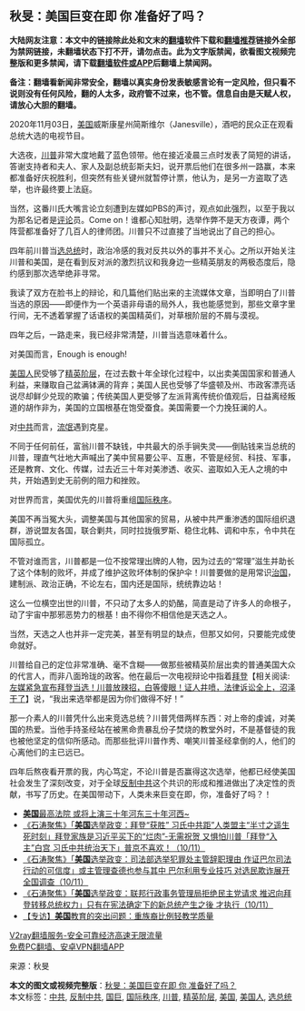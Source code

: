  <h2>秋旻：美国巨变在即 你 准备好了吗？</h2> <p class="notice"><b>大陆网友注意：本文中的链接除此处和文末的<a href="https://github.com/bannedbook/fanqiang" >翻墙</a>软件下载和<a href="https://github.com/killgcd/justmysocks/blob/master/README.md">翻墙推荐</a>链接外全部为禁网链接，未翻墙状态下打不开，请勿点击。此为文字版禁闻，欲看图文视频完整版和更多禁闻，请下载<a href="https://github.com/bannedbook/fanqiang">翻墙软件或APP</a>后翻墙上禁闻网。</p><p>备注：翻墙看新闻非常安全，翻墙以真实身份发表敏感言论有一定风险，但只看不说则没有任何风险，翻的人太多，政府管不过来，也不管。信息自由是天赋人权，请放心大胆的翻墙。</b></p>  <div class="entry"> <p id="conimg"></p> <p>2020年11月03日，<a href="https://www.bannedbook.org/bnews/tag/%e7%be%8e%e5%9b%bd/" class="st_tag internal_tag" rel="tag" title="标签 美国 下的日志">美国</a>威斯康星州简斯维尔（Janesville），酒吧的民众正在观看总统大选的电视节目。</p> <p>大选夜，<a href="https://www.bannedbook.org/bnews/tag/%e5%b7%9d%e6%99%ae/" class="st_tag internal_tag" rel="tag" title="标签 川普 下的日志">川普</a>非常大度地戴了蓝色领带。他在接近凌晨三点时发表了简短的讲话，答谢支持者和夫人、家人及副总统彭斯夫妇，说开票后他们在很多州一路赢，本来都准备好庆祝胜利，但突然有些关键州就暂停计票，他认为，是另一方盗取了选举，也许最终要上法庭。</p> <p>当然，这番川氏大嘴言论立刻遭到左媒如PBS的声讨，观点如此强烈，以至于我以为那名记者是<span class='wp_keywordlink_affiliate'><a href="https://www.bannedbook.org/bnews/comments/" title="新闻评论" target="_blank">评论</a></span>员。Come on！谁都心知肚明，选举作弊不是天方夜谭，两个阵营都准备好了几百人的律师团。川普只不过直接了当地说出了自己的担心。</p> <p>四年前川普当<a href="https://www.bannedbook.org/bnews/tag/%E9%80%89%E6%80%BB%E7%BB%9F/" class="st_tag internal_tag" rel="tag" title="标签 选总统 下的日志">选总统</a>时，政治冷感的我对反共以外的事并不关心。之所以开始关注川普和美国，是在看到反对派的激烈抗议和我身边一些精英朋友的两极态度后，隐约感到那次选举绝非寻常。</p>  <p>我读了双方在脸书上的辩论，和几篇他们贴出来的主流媒体文章，当即明白了川普当选的原因——即便作为一个英语非母语的局外人，我也能感觉到，那些文章字里行间，无不透着掌握了话语权的美国精英们，对草根阶层的不屑与漠视。</p> <p>四年之后，一路走来，我已经非常清楚，川普当选意味着什么。</p> <p>对美国而言，Enough is enough!</p> <p><a href="https://www.bannedbook.org/bnews/tag/%E7%BE%8E%E5%9B%BD%E4%BA%BA/" class="st_tag internal_tag" rel="tag" title="标签 美国人 下的日志">美国人</a>民受够了<a href="https://www.bannedbook.org/bnews/tag/%E7%B2%BE%E8%8B%B1%E9%98%B6%E5%B1%82/" class="st_tag internal_tag" rel="tag" title="标签 精英阶层 下的日志">精英阶层</a>，在过去数十年全球化过程中，以出卖美国国家和普通人利益，来赚取自己盆满钵满的背弃；美国人民也受够了华盛顿及州、市政客漂亮话说尽却鲜少兑现的欺骗；传统美国人更受够了左派背离传统价值观后，日益离经叛道的胡作非为，美国的立国根基在饱受蚕食。美国需要一个力挽狂澜的人。</p> <p>对<a href="https://www.bannedbook.org/bnews/tag/%e4%b8%ad%e5%85%b1/" class="st_tag internal_tag" rel="tag" title="标签 中共 下的日志">中共</a>而言，<span class='wp_keywordlink'><a href="https://www.bannedbook.org/forum11/topic282.html" title="禁片：评中国共产党的流氓本性" target="_blank">流氓</a></span>遇到克星。</p>  <p>不同于任何前任，富翁川普不缺钱，中共最大的杀手锏失灵——倒贴钱来当总统的川普，理直气壮地大声喊出了美中贸易要公平、互惠，不管是经贸、科技、军事，还是教育、文化、传媒，过去近三十年对美渗透、收买、盗取如入无人之境的中共，开始遇到史无前例的阻力和挫败。</p> <p>对世界而言，美国优先的川普将重组<a href="https://www.bannedbook.org/bnews/tag/%E5%9B%BD%E9%99%85%E7%A7%A9%E5%BA%8F/" class="st_tag internal_tag" rel="tag" title="标签 国际秩序 下的日志">国际秩序</a>。</p> <p>美国不再当冤大头，调整美国与其他国家的贸易，从被中共严重渗透的国际组织退群，游说盟友各国，联合剿共，同时拉拢俄罗斯、稳住北韩、调和中东，令中共在国际孤立。</p> <p>不管对谁而言，川普都是一位不按常理出牌的人物，因为过去的“常理”滋生并助长了这个体制的败坏，并成了维护这败坏体制的保护伞！川普要做的是用常识<span class='wp_keywordlink'><a href="https://www.bannedbook.org/forum24/topic8925.html" title="《治国大道》" target="_blank">治国</a></span>，建制派、政治正确，不论左右，国内还是国际，统统靠边站！</p> <p>这么一位横空出世的川普，不只动了太多人的奶酪，简直是动了许多人的命根子，动了宇宙中那邪恶势力的根基！由不得你不相信他是天选之人。</p>  <p>当然，天选之人也并非一定完美，甚至有明显的缺点，但那又如何，只要能完成使命就好。</p> <p>川普给自己的定位非常准确、毫不含糊——做那些被精英阶层出卖的普通美国大众的代言人，而非八面玲珑的政客。他在最后一次电视辩论中指着<span class='wp_keywordlink'><a href="https://www.bannedbook.org/bnews/comments/20201018/1415809.html" title="“硬盘门”再爆：拿中共华信10％股的“大人物”正是拜登" target="_blank">拜登</a></span>【相关阅读:<a href='https://www.bannedbook.org/bnews/bannedvideo/20201108/1427782.html' target='_blank'>左媒紧急宣布拜登当选！川普放辣招，白等傻眼！证人井喷，法律诉讼全上，沼泽干了</a>】说，“我出来选举都是因为你们做得不好！”</p> <p>那一介素人的川普凭什么出来竞选总统？川普凭借两样东西：对上帝的虔诚，对美国的热爱。当他手持圣经站在被黑命贵暴乱份子焚烧的教堂外时，不是基督徒的我也被他坚定的信仰所感动。而那些批评川普作秀、嘲笑川普圣经拿倒的人，他们的心离他们的主已远已。</p> <p>四年后熬夜看开票的我，内心笃定，不论川普是否赢得这次选举，他都已经使美国社会发生了深刻改变，对于全球<a href="https://www.bannedbook.org/bnews/tag/%E5%8F%8D%E5%88%B6%E4%B8%AD%E5%85%B1/" class="st_tag internal_tag" rel="tag" title="标签 反制中共 下的日志">反制中共</a>这个共识的形成和推进做出了决定性的贡献，书写了历史。在美国带动下，人类未来巨变在即，你，准备好了吗？！</p> <ul class='op-related-articles' title='相关阅读'> <li><a href='https://www.bannedbook.org/bnews/comments/20201111/1429084.html' target='_blank'><b>美国</b>最高法院 或将上演三十年河东三十年河西~</a></li> <li><a href='https://www.bannedbook.org/bnews/bannedvideo/20201111/1429055.html' target='_blank'>《石涛聚焦》「<b>美国</b>选举政变：拜登“获胜” 习氏中共距”人类盟主“半寸之遥生死时刻」拜登家族是习近平买下的“烂肉”-无需祝贺 又惧怕川普「拜登“入主”白宫 习氏中共统治天下」普京不喜欢！（10/11）</a></li> <li><a href='https://www.bannedbook.org/bnews/bannedvideo/20201111/1429054.html' target='_blank'>《石涛聚焦》「<b>美国</b>选举政变：司法部选举犯罪处主管辞职理由 作证巴尔司法行动的可信度」或主管理查德也参与其中 巴尔利用专业技巧 对选民欺诈展开全国调查（10/11）</a></li> <li><a href='https://www.bannedbook.org/bnews/bannedvideo/20201111/1429053.html' target='_blank'>《石涛聚焦》「<b>美国</b>选举政变：联邦行政事务管理局拒绝民主党请求 推迟向拜登转移总统权力」只有在宪法确定下的新总统产生之後 才执行（10/11）</a></li> <li><a href='https://www.bannedbook.org/bnews/bannedvideo/20201111/1429050.html' target='_blank'>【专访】<b>美国</b>教育的突出问题：重族裔比例轻教学质量</a></li> </ul> <p class="texttj"> <a href="https://www.bannedbook.org/forum23/topic22702.html" target="_blank">V2ray翻墙服务-安全可靠经济高速无限流量</a><br/> <a href="https://github.com/bannedbook/fanqiang/wiki/%E7%A6%81%E9%97%BB%E7%BD%91%E5%AE%89%E5%8D%93%E7%BF%BB%E5%A2%99%E6%96%B0%E9%97%BBAPP" target="_blank">免费PC翻墙、安卓VPN翻墙APP</a></p><p> 来源：秋旻 </p> <a name='sharetosocial'></a>       <div><b>本文的图文或视频完整版</b>：<a href='https://www.bannedbook.org/bnews/comments/20201111/1429104.html'>秋旻：美国巨变在即 你 准备好了吗？</a></div>  </div><!--END ENTRY--> <div class="postfooter"> <div>本文标签：<a href="https://www.bannedbook.org/bnews/tag/%e4%b8%ad%e5%85%b1/" rel="tag">中共</a>, <a href="https://www.bannedbook.org/bnews/tag/%E5%8F%8D%E5%88%B6%E4%B8%AD%E5%85%B1/" rel="tag">反制中共</a>, <a href="https://www.bannedbook.org/bnews/tag/%E5%9B%BD%E5%B7%A8/" rel="tag">国巨</a>, <a href="https://www.bannedbook.org/bnews/tag/%E5%9B%BD%E9%99%85%E7%A7%A9%E5%BA%8F/" rel="tag">国际秩序</a>, <a href="https://www.bannedbook.org/bnews/tag/%e5%b7%9d%e6%99%ae/" rel="tag">川普</a>, <a href="https://www.bannedbook.org/bnews/tag/%E7%B2%BE%E8%8B%B1%E9%98%B6%E5%B1%82/" rel="tag">精英阶层</a>, <a href="https://www.bannedbook.org/bnews/tag/%e7%be%8e%e5%9b%bd/" rel="tag">美国</a>, <a href="https://www.bannedbook.org/bnews/tag/%E7%BE%8E%E5%9B%BD%E4%BA%BA/" rel="tag">美国人</a>, <a href="https://www.bannedbook.org/bnews/tag/%E9%80%89%E6%80%BB%E7%BB%9F/" rel="tag">选总统</a></div>  </div><!--END POSTFOOTER--> 
